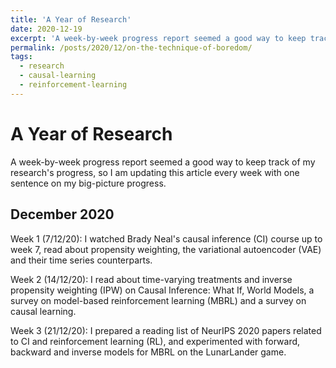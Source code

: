 ```yaml
---
title: 'A Year of Research'
date: 2020-12-19
excerpt: 'A week-by-week progress report seemed a good way to keep track of my research's progress.'
permalink: /posts/2020/12/on-the-technique-of-boredom/
tags:
  - research
  - causal-learning
  - reinforcement-learning
---
```


# A Year of Research

A week-by-week progress report seemed a good way to keep track of my research's progress, so I am updating this article every week with one sentence on my big-picture progress.

## December 2020

Week 1 (7/12/20): I watched Brady Neal's causal inference (CI) course up to week 7, read about propensity weighting, the variational autoencoder (VAE) and their time series counterparts.

Week 2 (14/12/20): I read about time-varying treatments and inverse propensity weighting (IPW) on Causal Inference: What If, World Models, a survey on model-based reinforcement learning (MBRL) and a survey on causal learning.

Week 3 (21/12/20): I prepared a reading list of NeurIPS 2020 papers related to CI and reinforcement learning (RL), and experimented with forward, backward and inverse models for MBRL on the LunarLander game.